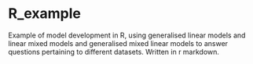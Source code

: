 # R_example
Example of model development in R, using generalised linear models and linear mixed models and generalised mixed linear models to answer questions pertaining to different datasets. Written in r markdown.
